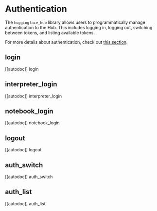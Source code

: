 <!--⚠️ Note that this file is in Markdown but contain specific syntax for our doc-builder (similar to MDX) that may not be
rendered properly in your Markdown viewer.
-->

# Authentication

The `huggingface_hub` library allows users to programmatically manage authentication to the Hub. This includes logging in, logging out, switching between tokens, and listing available tokens.

For more details about authentication, check out [this section](../quick-start#authentication).

## login

[[autodoc]] login

## interpreter_login

[[autodoc]] interpreter_login

## notebook_login

[[autodoc]] notebook_login

## logout

[[autodoc]] logout

## auth_switch

[[autodoc]] auth_switch

## auth_list

[[autodoc]] auth_list
